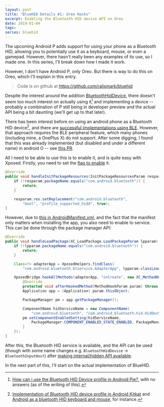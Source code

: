 ```yaml
---
layout: post
title: "BlueHID Details #1: Oreo Hacks"
excerpt: Enabling the Bluetooth HID device API on Oreo
date: 2019-01-04
tags:
series: bluehid
---
```


The upcoming Android P adds support for using your phone as a Bluetooth HID, allowing you to potentially use it as a keyboard, mouse, or even a gamepad.
However, there hasn't really been any examples of its use, so I made one.
In this series, I'll break down how I made it work.

However, I don't have Android P, only Oreo.
But there is way to do this on Oreo, which I'll explain in this entry.

<!--more-->

> Code is on github at <https://github.com/ralismark/bluehid>

Despite the interest around the addition [BluetoothHidDevice], there doesn't seem too much interest on actually using it[^1] and implementing a device -- probably a combination of P still being in developer preview and the actual API being a bit daunting (we'll get up to that later).

[BluetoothHidDevice]: https://developer.android.com/reference/android/bluetooth/BluetoothHidDevice

[^1]: [How can i use the Bluetooth HID Device profile in Android Pie?](https://stackoverflow.com/q/53555092), with no answers (as of the writing of this).

There has been interest before on using an android phone as a Bluetooth HID device[^2], and there are [successful implementations using BLE][blehid].
However, that approach requires the BLE peripheral feature, which many phones (including mine, a OnePlus X) do not support.
After some digging, I found that this was already implemented (but disabled and under a different name) in android O -- see [this PR][commit].

[^2]: [Implementation of Bluetooth HID device profile in Android Kitkat](https://stackoverflow.com/q/29406726) and [Android as a bluetooth HID keyboard and mouse](https://stackoverflow.com/q/49189504), for instance.

[blehid]: https://github.com/kshoji/BLE-HID-Peripheral-for-Android

[commit]: https://android-review.googlesource.com/c/platform/packages/apps/Bluetooth/+/203832

All I need to be able to use this is to enable it, and is quite easy with Xposed.
Firstly, you need to set the [flag to enable][flag] it.

[flag]: https://android.googlesource.com/platform/packages/apps/Bluetooth/+/oreo-release/res/values/config.xml#33

```java
@Override
public void handleInitPackageResources(InitPackageResourcesParam resparam) throws Throwable {
	if (!resparam.packageName.equals("com.android.bluetooth")) {
		return;
	}

	resparam.res.setReplacement("com.android.bluetooth",
		"bool", "profile_supported_hidd", true);
}
```

However, due to [this in AndroidManifest.xml][manifest], and the fact that the manifest only matters when installing the app, you also need to enable to service.
This can be done through the package manager API:

[manifest]: https://android.googlesource.com/platform/packages/apps/Bluetooth/+/oreo-release/AndroidManifest.xml#384

```java
@Override
public void handleLoadPackage(XC_LoadPackage.LoadPackageParam lpparam) throws Throwable {
	if (!lpparam.packageName.equals("com.android.bluetooth")) {
		return;
	}

	Class<?> adapterApp = XposedHelpers.findClass(
		"com.android.bluetooth.btservice.AdapterApp", lpparam.classLoader);

	XposedBridge.hookAllMethods(adapterApp, "onCreate", new XC_MethodHook() {
		@Override
		protected void afterHookedMethod(MethodHookParam param) throws Throwable {
		Application app = (Application) param.thisObject;

		PackageManager pm = app.getPackageManager();

		ComponentName hidServiceName = new ComponentName(
			"com.android.bluetooth", "com.android.bluetooth.hid.HidDevService");
		pm.setComponentEnabledSetting(hidServiceName,
			PackageManager.COMPONENT_ENABLED_STATE_ENABLED, PackageManager.DONT_KILL_APP);
		}
	});
}
```

After this, the Bluetooth HID service is available, and the API can be used (though with some name changes e.g. `BluetoothHidDevice` → `BluetoothInputHost`) after [making internal/hidden API available][hidden].

[hidden]: https://github.com/anggrayudi/android-hidden-api

In the next part of this, I'll start on the actual implementation of BlueHID.
